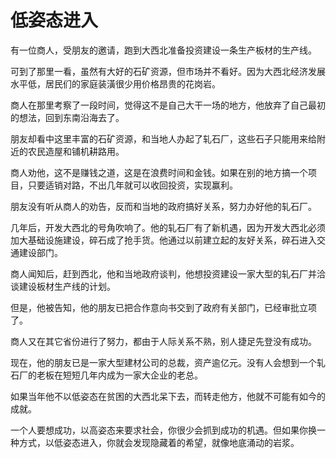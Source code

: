 # 低姿态进入

有一位商人，受朋友的邀请，跑到大西北准备投资建设一条生产板材的生产线。 

 可到了那里一看，虽然有大好的石矿资源，但市场并不看好。因为大西北经济发展水平低，居民们的家庭装潢很少用价格昂贵的花岗岩。 

 商人在那里考察了一段时间，觉得这不是自己大干一场的地方，他放弃了自己最初的想法，回到东南沿海去了。 

 朋友却看中这里丰富的石矿资源，和当地人办起了轧石厂，这些石子只能用来给附近的农民造屋和铺机耕路用。 

 商人劝他，这不是赚钱之道，这是在浪费时间和金钱。如果在别的地方搞一个项目，只要适销对路，不出几年就可以收回投资，实现赢利。 

 朋友没有听从商人的劝告，反而和当地的政府搞好关系，努力办好他的轧石厂。 

 几年后，开发大西北的号角吹响了。他的轧石厂有了新机遇，因为开发大西北必须加大基础设施建设，碎石成了抢手货。他通过以前建立起的友好关系，碎石进入交通建设部门。 

 商人闻知后，赶到西北，他和当地政府谈判，他想投资建设一家大型的轧石厂并洽谈建设板材生产线的计划。 

 但是，他被告知，他的朋友已把合作意向书交到了政府有关部门，已经审批立项了。 

 商人又在其它省份进行了努力，都由于人际关系不熟，别人捷足先登没有成功。 

 现在，他的朋友已是一家大型建材公司的总裁，资产逾亿元。没有人会想到一个轧石厂的老板在短短几年内成为一家大企业的老总。 

 如果当年他不以低姿态在贫困的大西北呆下去，而转走他方，他就不可能有如今的成就。 

 一个人要想成功，以高姿态来要求社会，你很少会抓到成功的机遇。但如果你换一种方式，以低姿态进入，你就会发现隐藏着的希望，就像地底涌动的岩浆。
 